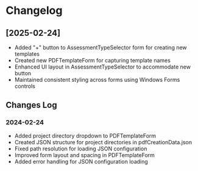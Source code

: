 # Changelog

## [2025-02-24]
- Added "+" button to AssessmentTypeSelector form for creating new templates
- Created new PDFTemplateForm for capturing template names
- Enhanced UI layout in AssessmentTypeSelector to accommodate new button
- Maintained consistent styling across forms using Windows Forms controls

## Changes Log

### 2024-02-24
- Added project directory dropdown to PDFTemplateForm
- Created JSON structure for project directories in pdfCreationData.json
- Fixed path resolution for loading JSON configuration
- Improved form layout and spacing in PDFTemplateForm
- Added error handling for JSON configuration loading
